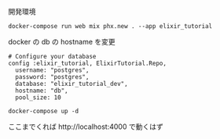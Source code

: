 開発環境
```
docker-compose run web mix phx.new . --app elixir_tutorial
```
docker の db の hostname を変更

```
# Configure your database
config :elixir_tutorial, ElixirTutorial.Repo,
  username: "postgres",
  password: "postgres",
  database: "elixir_tutorial_dev",
  hostname: "db",
  pool_size: 10
```

```
docker-compose up -d
```
ここまでくれば
http://localhost:4000
で動くはず

